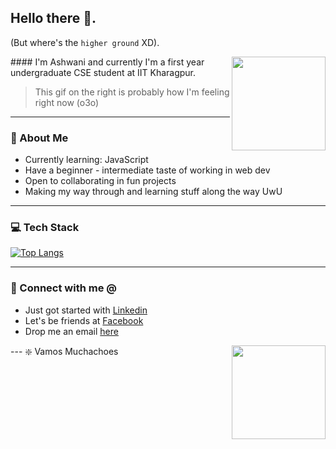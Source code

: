 ## Hello there 👋.  
(But where's the `higher ground` XD).  

<img align="right" height = "150" width = "150" src="./svg/giphy.webp">
#### I'm Ashwani and currently I'm a first year undergraduate CSE student at IIT Kharagpur.

> This gif on the right is probably how I'm feeling right now (o3o)
---
### 🥔 About Me
* Currently learning: JavaScript
* Have a beginner - intermediate taste of working in web dev
* Open to collaborating in fun projects
* Making my way through and learning stuff along the way UwU

---
### 💻 Tech Stack
[![Top Langs](https://github-readme-stats.vercel.app/api/top-langs/?username=sneaky-potato&layout=compact)](https://github.com/anuraghazra/github-readme-stats)

---
### 🤝 Connect with me @
* Just got started with [Linkedin](https://www.linkedin.com/in/ashwani-kumar-kamal-774460212/)
* Let's be friends at [Facebook](https://www.facebook.com/ashwani.kamal.3979/)
* Drop me an email [here](mailto:rajivkamal.im421@gmail.com)
<img align = "right" height = "150" width = "150" src="https://media.giphy.com/media/LwHaQCGZMdD9Ghalrl/giphy.gif">   
---
❇️ Vamos Muchachoes
